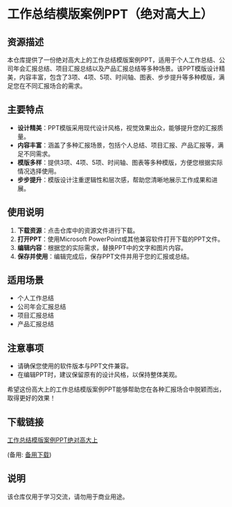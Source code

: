 # 工作总结模版案例PPT（绝对高大上）

## 资源描述

本仓库提供了一份绝对高大上的工作总结模版案例PPT，适用于个人工作总结、公司年会汇报总结、项目汇报总结以及产品汇报总结等多种场景。该PPT模版设计精美，内容丰富，包含了3项、4项、5项、时间轴、图表、步步提升等多种模版，满足您在不同汇报场合的需求。

## 主要特点

- **设计精美**：PPT模版采用现代设计风格，视觉效果出众，能够提升您的汇报质量。
- **内容丰富**：涵盖了多种汇报场景，包括个人总结、项目汇报、产品汇报等，满足不同需求。
- **模版多样**：提供3项、4项、5项、时间轴、图表等多种模版，方便您根据实际情况选择使用。
- **步步提升**：模版设计注重逻辑性和层次感，帮助您清晰地展示工作成果和进展。

## 使用说明

1. **下载资源**：点击仓库中的资源文件进行下载。
2. **打开PPT**：使用Microsoft PowerPoint或其他兼容软件打开下载的PPT文件。
3. **编辑内容**：根据您的实际需求，替换PPT中的文字和图片内容。
4. **保存并使用**：编辑完成后，保存PPT文件并用于您的汇报或总结。

## 适用场景

- 个人工作总结
- 公司年会汇报总结
- 项目汇报总结
- 产品汇报总结

## 注意事项

- 请确保您使用的软件版本与PPT文件兼容。
- 在编辑PPT时，建议保留原有的设计风格，以保持整体美观。

希望这份高大上的工作总结模版案例PPT能够帮助您在各种汇报场合中脱颖而出，取得更好的效果！

## 下载链接
[工作总结模版案例PPT绝对高大上](https://pan.quark.cn/s/1f6aec4f345c) 

(备用: [备用下载](https://pan.baidu.com/s/1nLCiH_crXl9hbWHeMmT1uw?pwd=1234))

## 说明

该仓库仅用于学习交流，请勿用于商业用途。
